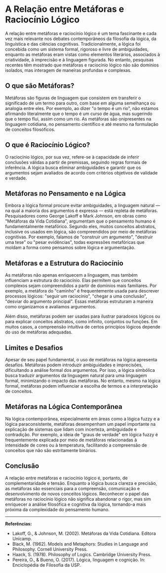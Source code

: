 # A Relação entre Metáforas e Raciocínio Lógico

A relação entre metáforas e raciocínio lógico é um tema fascinante e cada vez mais relevante nos debates contemporâneos da filosofia da lógica, da linguística e das ciências cognitivas. Tradicionalmente, a lógica foi concebida como um sistema formal, rigoroso e livre de ambiguidades, enquanto as metáforas eram vistas como elementos literários, associados à criatividade, à imprecisão e à linguagem figurada. No entanto, pesquisas recentes têm mostrado que metáforas e raciocínio lógico não são domínios isolados, mas interagem de maneiras profundas e complexas.

## O que são Metáforas?

Metáforas são figuras de linguagem que consistem em transferir o significado de um termo para outro, com base em alguma semelhança ou analogia entre eles. Por exemplo, ao dizer "o tempo é um rio", não estamos afirmando literalmente que o tempo é um curso de água, mas sugerindo que o tempo flui, assim como um rio. As metáforas são onipresentes na linguagem cotidiana, no pensamento científico e até mesmo na formulação de conceitos filosóficos.

## O que é Raciocínio Lógico?

O raciocínio lógico, por sua vez, refere-se à capacidade de inferir conclusões válidas a partir de premissas, seguindo regras formais de inferência. A lógica busca eliminar ambiguidades e garantir que os argumentos sejam avaliados de acordo com critérios objetivos de validade e verdade.

## Metáforas no Pensamento e na Lógica

Embora a lógica formal procure evitar ambiguidades, a linguagem natural — na qual a maioria dos argumentos é expressa — está repleta de metáforas. Pesquisadores como George Lakoff e Mark Johnson, em obras como "Metáforas da Vida Cotidiana", argumentam que o pensamento humano é fundamentalmente metafórico. Segundo eles, muitos conceitos abstratos, inclusive os usados em lógica, são compreendidos por meio de metáforas cognitivas. Por exemplo, falamos de "construir um argumento", "destruir uma tese" ou "pesar evidências", todas expressões metafóricas que moldam a forma como pensamos sobre lógica e argumentação.

## Metáforas e a Estrutura do Raciocínio

As metáforas não apenas enriquecem a linguagem, mas também influenciam a estrutura do raciocínio. Elas permitem que conceitos complexos sejam compreendidos a partir de domínios mais familiares. Por exemplo, a metáfora do "caminho" é frequentemente usada para descrever processos lógicos: "seguir um raciocínio", "chegar a uma conclusão", "desviar do argumento principal". Essas metáforas estruturam a maneira como organizamos e avaliamos argumentos.

Além disso, metáforas podem ser usadas para ilustrar paradoxos lógicos ou para explicar conceitos abstratos, como infinito, conjuntos ou funções. Em muitos casos, a compreensão intuitiva de certos princípios lógicos depende do uso de metáforas adequadas.

## Limites e Desafios

Apesar de seu papel fundamental, o uso de metáforas na lógica apresenta desafios. Metáforas podem introduzir ambiguidades e imprecisões, dificultando a análise formal dos argumentos. Por isso, a lógica simbólica busca traduzir argumentos da linguagem natural para uma linguagem formal, minimizando o impacto das metáforas. No entanto, mesmo na lógica formal, metáforas podem influenciar a escolha de termos e a interpretação de conceitos.

## Metáforas na Lógica Contemporânea

Na lógica contemporânea, especialmente em áreas como a lógica fuzzy e a lógica paraconsistente, metáforas desempenham um papel importante na explicação de sistemas que lidam com incerteza, ambiguidade e contradição. Por exemplo, a ideia de "graus de verdade" em lógica fuzzy é frequentemente explicada por meio de metáforas relacionadas à intensidade de cores ou à temperatura, facilitando a compreensão de conceitos que não são estritamente binários.

## Conclusão

A relação entre metáforas e raciocínio lógico é, portanto, de complementaridade e tensão. Enquanto a lógica busca clareza e precisão, as metáforas são essenciais para a compreensão, comunicação e desenvolvimento de novos conceitos lógicos. Reconhecer o papel das metáforas no raciocínio lógico não significa abandonar o rigor, mas sim enriquecer a análise filosófica e cognitiva da lógica, tornando-a mais próxima da complexidade do pensamento humano.

---

**Referências:**

- Lakoff, G., & Johnson, M. (2002). Metáforas da Vida Cotidiana. Editora Unicamp.
- Black, M. (1962). Models and Metaphors: Studies in Language and Philosophy. Cornell University Press.
- Haack, S. (1978). Philosophy of Logics. Cambridge University Press.
- Pereira, O., & Bueno, O. (2017). Lógica, linguagem e cognição. In: Enciclopédia de Filosofia da USP.